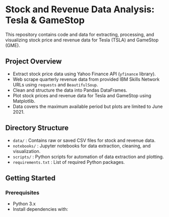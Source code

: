# Stock and Revenue Data Analysis: Tesla & GameStop

This repository contains code and data for extracting, processing, and visualizing stock price and revenue data for Tesla (TSLA) and GameStop (GME).

## Project Overview

- Extract stock price data using Yahoo Finance API (`yfinance` library).
- Web scrape quarterly revenue data from provided IBM Skills Network URLs using `requests` and `BeautifulSoup`.
- Clean and structure the data into Pandas DataFrames.
- Plot stock prices and revenue data for Tesla and GameStop using Matplotlib.
- Data covers the maximum available period but plots are limited to June 2021.

## Directory Structure

- `data/` : Contains raw or saved CSV files for stock and revenue data.
- `notebooks/` : Jupyter notebooks for data extraction, cleaning, and visualization.
- `scripts/` : Python scripts for automation of data extraction and plotting.
- `requirements.txt` : List of required Python packages.

## Getting Started

### Prerequisites

- Python 3.x
- Install dependencies with:
